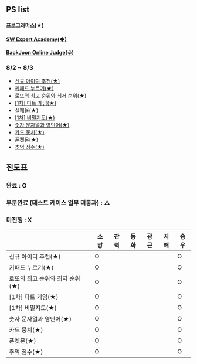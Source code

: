 ## PS list

#### [프로그래머스(★)](http://programmers.co.kr)

#### [SW Expert Academy(◆)](http://swexpertacademy.com/)

#### [BackJoon Online Judge(♧)](https://www.acmicpc.net/)

### 8/2 ~ 8/3

- [신규 아이디 추천(★)](https://school.programmers.co.kr/learn/courses/30/lessons/72410)
- [키패드 누르기(★)](https://school.programmers.co.kr/learn/courses/30/lessons/67256)
- [로또의 최고 순위와 최저 순위(★)](https://school.programmers.co.kr/learn/courses/30/lessons/77484)
- [\[1차\] 다트 게임(★)](https://school.programmers.co.kr/learn/courses/30/lessons/17682)
- [실패율(★)](https://school.programmers.co.kr/learn/courses/30/lessons/42889)
- [\[1차\] 비밀지도(★)](https://school.programmers.co.kr/learn/courses/30/lessons/17681)
- [숫자 문자열과 영단어(★)](https://school.programmers.co.kr/learn/courses/30/lessons/81301)
- [카드 뭉치(★)](https://school.programmers.co.kr/learn/courses/30/lessons/159994)
- [폰켓몬(★)](https://school.programmers.co.kr/learn/courses/30/lessons/1845)
- [추억 점수(★)](https://school.programmers.co.kr/learn/courses/30/lessons/176963)

## 진도표

### 완료 : O

### 부분완료 (테스트 케이스 일부 미통과) : △

### 미진행 : X

|                     | 소망  | 찬혁  | 동화  | 광근  | 지해  | 승우  |
|---------------------|-----|-----|-----|-----|-----|-----|
| 신규 아이디 추천(★)        |   O  |     |     |     |     | O   |
| 키패드 누르기(★)          |  O   |     |     |     |     | O   |
| 로또의 최고 순위와 최저 순위(★) |  O   |     |     |     |     | O   |
| [1차] 다트 게임(★)       |   O  |     |     |     |     | O   |
| [1차] 비밀지도(★)        |  O   |     |     |     |     | O   |
| 숫자 문자열과 영단어(★)      |  O   |     |     |     |     | O   |
| 카드 뭉치(★)            |   O  |     |     |     |     | O   |
| 폰켓몬(★)              |  O   |     |     |     |     | O   |
| 추억 점수(★)            |  O   |     |     |     |     | O   |
